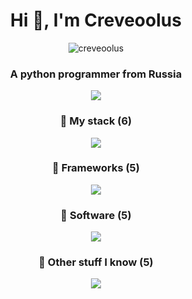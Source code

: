 <h1 align="center">Hi 👋, I'm Creveoolus</h1>
<p align="center"> <img src="https://komarev.com/ghpvc/?username=creveoolus&label=Profile%20views&color=0e75b6&style=flat" alt="creveoolus" /> </p>
<h3 align="center">A python programmer from Russia</h3>
<p align="center"><a href="https://discord.com/users/852783057287249931" align="center"><img src="https://lanyard.cnrad.dev/api/852783057287249931"></a></p>
<h3 align="center">💎 My stack (6)</h3>
<p align="center">
  <a href="https://skillicons.dev">
    <img src="https://skillicons.dev/icons?i=py,cs,html,css,js,git" />
  </a>
</p>
<h3 align="center">🍺 Frameworks (5)</h3>
<p align="center">
  <a href="https://skillicons.dev">
    <img src="https://skillicons.dev/icons?i=flask,fastapi,selenium,bots" />
  </a>
</p>
<h3 align="center">🎲 Software (5)</h3>
<p align="center">
  <a href="https://skillicons.dev">
    <img src="https://skillicons.dev/icons?i=vscode,rider,figma,obsidian,postman" />
  </a>
</p>
<h3 align="center">🏓 Other stuff I know (5)</h3>
<p align="center">
  <a href="https://skillicons.dev">
    <img src="https://skillicons.dev/icons?i=linux,github,gitlab,githubactions,docker,kubernetes,sqlite,postgres,md,nginx,qt" />
  </a>
</p>


